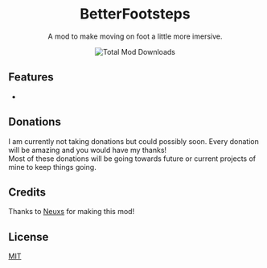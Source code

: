 <h1 align="center">BetterFootsteps</h1>

<p align="center">A mod to make moving on foot a little more imersive.</p>
<div align="center">
  <img align="center" src="https://img.shields.io/github/downloads/Neuxs0/BetterFootsteps/total?style=for-the-badge" alt="Total Mod Downloads">
</div>

## Features

-

## Donations

I am currently not taking donations but could possibly soon. Every donation will be amazing and you would have my thanks!<br>Most of these donations will be going towards future or current projects of mine to keep things going.

## Credits

Thanks to [Neuxs](https://github.com/Neuxs0) for making this mod!

## License

[MIT](https://choosealicense.com/licenses/mit/)
